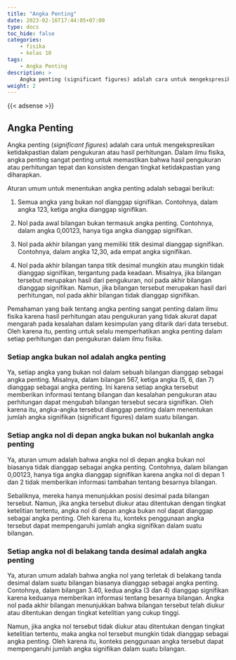 ```yaml
---
title: "Angka Penting"
date: 2023-02-16T17:44:05+07:00
type: docs
toc_hide: false
categories:
    - fisika
    - kelas 10
tags:
    - Angka Penting
description: >
    Angka penting (significant figures) adalah cara untuk mengekspresikan ketidakpastian dalam pengukuran atau hasil perhitungan.
weight: 2
---
```



{{< adsense >}}

## Angka Penting

Angka penting (*significant figures*) adalah cara untuk mengekspresikan ketidakpastian dalam pengukuran atau hasil perhitungan. Dalam ilmu fisika, angka penting sangat penting untuk memastikan bahwa hasil pengukuran atau perhitungan tepat dan konsisten dengan tingkat ketidakpastian yang diharapkan.

Aturan umum untuk menentukan angka penting adalah sebagai berikut:

1. Semua angka yang bukan nol dianggap signifikan. Contohnya, dalam angka 123, ketiga angka dianggap signifikan.

2. Nol pada awal bilangan bukan termasuk angka penting. Contohnya, dalam angka 0,00123, hanya tiga angka dianggap signifikan.

3. Nol pada akhir bilangan yang memiliki titik desimal dianggap signifikan. Contohnya, dalam angka 12,30, ada empat angka signifikan.

4. Nol pada akhir bilangan tanpa titik desimal mungkin atau mungkin tidak dianggap signifikan, tergantung pada keadaan. Misalnya, jika bilangan tersebut merupakan hasil dari pengukuran, nol pada akhir bilangan dianggap signifikan. Namun, jika bilangan tersebut merupakan hasil dari perhitungan, nol pada akhir bilangan tidak dianggap signifikan.

Pemahaman yang baik tentang angka penting sangat penting dalam ilmu fisika karena hasil perhitungan atau pengukuran yang tidak akurat dapat mengarah pada kesalahan dalam kesimpulan yang ditarik dari data tersebut. Oleh karena itu, penting untuk selalu memperhatikan angka penting dalam setiap perhitungan dan pengukuran dalam ilmu fisika.

### Setiap angka bukan nol adalah angka penting

Ya, setiap angka yang bukan nol dalam sebuah bilangan dianggap sebagai angka penting. Misalnya, dalam bilangan 567, ketiga angka (5, 6, dan 7) dianggap sebagai angka penting. Ini karena setiap angka tersebut memberikan informasi tentang bilangan dan kesalahan pengukuran atau perhitungan dapat mengubah bilangan tersebut secara signifikan. Oleh karena itu, angka-angka tersebut dianggap penting dalam menentukan jumlah angka signifikan (significant figures) dalam suatu bilangan.

### Setiap angka nol di depan angka bukan nol bukanlah angka penting

Ya, aturan umum adalah bahwa angka nol di depan angka bukan nol biasanya tidak dianggap sebagai angka penting. Contohnya, dalam bilangan 0,00123, hanya tiga angka dianggap signifikan karena angka nol di depan 1 dan 2 tidak memberikan informasi tambahan tentang besarnya bilangan.

Sebaliknya, mereka hanya menunjukkan posisi desimal pada bilangan tersebut. Namun, jika angka tersebut diukur atau ditentukan dengan tingkat ketelitian tertentu, angka nol di depan angka bukan nol dapat dianggap sebagai angka penting. Oleh karena itu, konteks penggunaan angka tersebut dapat mempengaruhi jumlah angka signifikan dalam suatu bilangan.

### Setiap angka nol di belakang tanda desimal adalah angka penting

Ya, aturan umum adalah bahwa angka nol yang terletak di belakang tanda desimal dalam suatu bilangan biasanya dianggap sebagai angka penting. Contohnya, dalam bilangan 3.40, kedua angka (3 dan 4) dianggap signifikan karena keduanya memberikan informasi tentang besarnya bilangan. Angka nol pada akhir bilangan menunjukkan bahwa bilangan tersebut telah diukur atau ditentukan dengan tingkat ketelitian yang cukup tinggi.

Namun, jika angka nol tersebut tidak diukur atau ditentukan dengan tingkat ketelitian tertentu, maka angka nol tersebut mungkin tidak dianggap sebagai angka penting. Oleh karena itu, konteks penggunaan angka tersebut dapat mempengaruhi jumlah angka signifikan dalam suatu bilangan.
